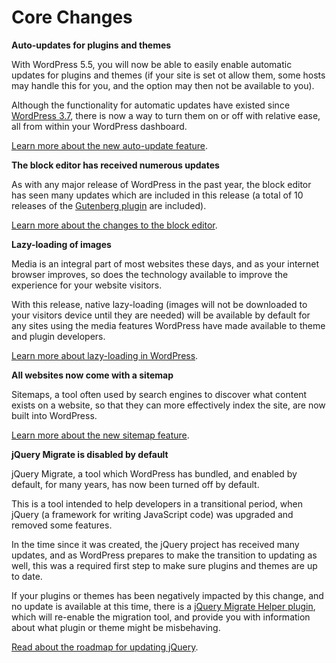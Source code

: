 # Core Changes

**Auto-updates for plugins and themes**

With WordPress 5.5, you will now be able to easily enable automatic updates for plugins and themes (if your site is set ot allow them, some hosts may handle this for you, and the option may then not be available to you).

Although the functionality for automatic updates have existed since [WordPress 3.7](https://wordpress.org/support/wordpress-version/version-3-7/), there is now a way to turn them on or off with relative ease, all from within your WordPress dashboard.

[Learn more about the new auto-update feature](https://make.wordpress.org/core/2020/07/15/controlling-plugin-and-theme-auto-updates-ui-in-wordpress-5-5/).

 
**The block editor has received numerous updates**
 
As with any major release of WordPress in the past year, the block editor has seen many updates which are included in this release (a total of 10 releases of the [Gutenberg plugin](https://wordpress.org/plugins/gutenberg/) are included).
 
[Learn more about the changes to the block editor](https://make.wordpress.org/core/2020/07/30/wordpress-5-5-field-guide/#blockeditor).
 
 
**Lazy-loading of images**
 
Media is an integral part of most websites these days, and as your internet browser improves, so does the technology available to improve the experience for your website visitors.
 
With this release, native lazy-loading (images will not be downloaded to your visitors device until they are needed) will be available by default for any sites using the media features WordPress have made available to theme and plugin developers.
 
[Learn more about lazy-loading in WordPress](https://make.wordpress.org/core/2020/07/14/lazy-loading-images-in-5-5/).
 
 
**All websites now come with a sitemap**

Sitemaps, a tool often used by search engines to discover what content exists on a website, so that they can more effectively index the site, are now built into WordPress.
 
[Learn more about the new sitemap feature](https://make.wordpress.org/core/2020/07/22/new-xml-sitemaps-functionality-in-wordpress-5-5/).


**jQuery Migrate is disabled by default**
 
jQuery Migrate, a tool which WordPress has bundled, and enabled by default, for many years, has now been turned off by default.
 
This is a tool intended to help developers in a transitional period, when jQuery (a framework for writing JavaScript code) was upgraded and removed some features.
 
In the time since it was created, the jQuery project has received many updates, and as WordPress prepares to make the transition to updating as well, this was a required first step to make sure plugins and themes are up to date.
 
If your plugins or themes has been negatively impacted by this change, and no update is available at this time, there is a [jQuery Migrate Helper plugin](https://wordpress.org/plugins/enable-jquery-migrate-helper/), which will re-enable the migration tool, and provide you with information about what plugin or theme might be misbehaving. 
 
[Read about the roadmap for updating jQuery](https://make.wordpress.org/core/2020/06/29/updating-jquery-version-shipped-with-wordpress/).
